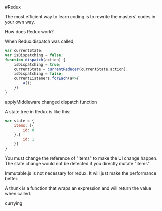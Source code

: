 #Redux

The most efficient way to learn coding is to rewrite the masters' codes in your own way.

How does Redux work?

When Redux.dispatch was called,
```javascript
var currentState;
var isDispatching = false;
function dispatch(action) {
	isDispatching = true;
	currentState = currentReducer(currentState,action);
	isDispatching = false;
	currentListeners.forEach(a=>{
		a();
	})
}
```
applyMiddleware
changed dispatch function


A state tree in Redux is like this:

```javascript
var state = {
	items: [{
		id: 0
	},{
		id: 1
	}]
}
```

You must change the reference of "items" to make the UI change happen.
The state change would not be detected if you directly mutate "items".

Immutable.js is not necessary for redux.
It will just make the performance better.

A thunk is a function that wraps an expression and will return the value when called.

currying
